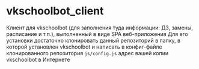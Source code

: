 # vkschoolbot_client
Клиент для vkschoolbot (для заполнения туда информации: ДЗ, замены, расписание и т.п.), выполненный в виде SPA веб-приложения
Для его установки достаточно клонировать данный репозиторий в папку, в которой установлен vkschoolbot и написать в конфиг-файле клонированного репозитория `js/config.js` адрес вашей копии vkschoolbot в Интернете
